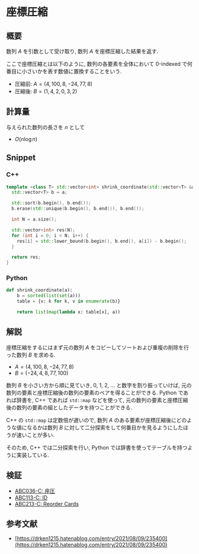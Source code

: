 # 座標圧縮

## 概要

数列 $A$ を引数として受け取り, 数列 $A$ を座標圧縮した結果を返す.

ここで座標圧縮とは以下のように, 数列の各要素を全体において 0-indexed で何番目に小さいかを表す数値に置換することをいう.

* 圧縮前: $A = (4, 100, 8, -24, 77, 8)$
* 圧縮後: $B = (1, 4, 2, 0, 3, 2)$

## 計算量

与えられた数列の長さを $n$ として

* $O(n \log{n})$

## Snippet

### C++

```cpp
template <class T> std::vector<int> shrink_coordinate(std::vector<T> &a) {
  std::vector<T> b = a;

  std::sort(b.begin(), b.end());
  b.erase(std::unique(b.begin(), b.end()), b.end());

  int N = a.size();

  std::vector<int> res(N);
  for (int i = 0; i < N; i++) {
    res[i] = std::lower_bound(b.begin(), b.end(), a[i]) - b.begin();
  }

  return res;
}
```

### Python

```python
def shrink_coordinate(a):
    b = sorted(list(set(a)))
    table = {v: k for k, v in enumerate(b)}

    return list(map(lambda x: table[x], a))
```

## 解説

座標圧縮をするにはまず元の数列 $A$ をコピーしてソートおよび重複の削除を行った数列 $B$ を求める.

* $A = (4, 100, 8, -24, 77, 8)$
* $B = (-24, 4, 8, 77, 100)$

数列 $B$ を小さい方から順に見ていき, 0, 1, 2, ... と数字を割り振っていけば,
元の数列の要素と座標圧縮後の数列の要素のペアを得ることができる.
Python であれば辞書を, C++ であれば `std::map` などを使って,
元の数列の要素と座標圧縮後の数列の要素の組としたデータを持つことができる.

C++ の `std::map` は定数倍が遅いので, 数列 $A$ のある要素が座標圧縮後にどのような値になるかは数列 $B$ に対して二分探索をして何番目かを見るようにしたほうが速いことが多い.

そのため, C++ では二分探索を行い, Python では辞書を使ってテーブルを持つように実装している.

## 検証

* [ABC036-C: 座圧](../solution/ABC036-C)
* [ABC113-C: ID](../solution/ABC113-C)
* [ABC213-C: Reorder Cards](../solution/ABC213-C)

## 参考文献

* [https://drken1215.hatenablog.com/entry/2021/08/09/235400](https://drken1215.hatenablog.com/entry/2021/08/09/235400)

